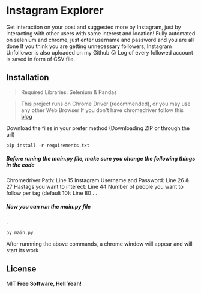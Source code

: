 # Instagram Explorer
Get interaction on your post and suggested more by Instagram, just by interacting with 
other users with same interest and location!
Fully automated on selenium and chrome, just enter username and password and you are all done
If you think you are getting unnecessary followers, Instagram Unfollower is also uploaded on my Github
😛
Log of every followed account is saved in form of CSV file.
## Installation
>Required Libraries: Selenium & Pandas

>This project runs on Chrome Driver (recommended), or you may use any other Web Browser
If you don't have chromedriver follow this [blog](http://jonathansoma.com/lede/foundations-2018/classes/selenium/selenium-windows-install/)

Download the files in your prefer method (Downloading ZIP or through the url)
```
pip install -r requirements.txt
```

##### Before runing the main.py file, make sure you change the following things in the code

Chromedriver Path: Line 15
Instagram Username and Password: Line 26 & 27
Hastags you want to interect: Line 44
Number of people you want to follow per tag (default 10): Line 80
.
.
##### Now you can run the main.py file
.
```
py main.py
```
After runnning the above commands, a chrome window will appear and will start its work

## License

MIT
**Free Software, Hell Yeah!**
